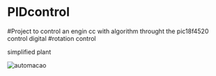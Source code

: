 # PIDcontrol
#Project to control an engin cc with algorithm throught the pic18f4520 control digital
#rotation control

simplified plant

![automacao](https://user-images.githubusercontent.com/9941818/37549297-e9ef669e-2954-11e8-9fd7-c35d1752c789.png)
